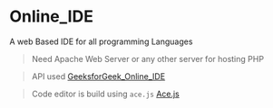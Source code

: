 # Online_IDE
A web Based IDE for all programming Languages

>Need Apache Web Server or any other server for hosting PHP 

> API used [GeeksforGeek_Online_IDE](https://ide.geeksforgeeks.org/)

> Code editor is build using `ace.js` [Ace.js](https://ace.c9.io/)
